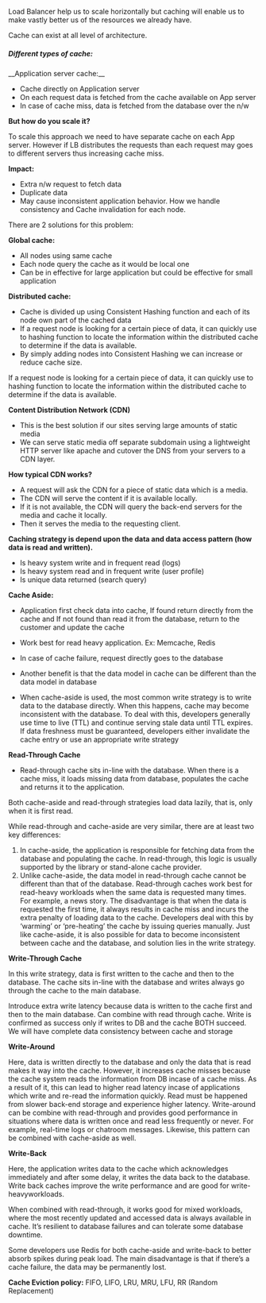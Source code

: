 <p>
Load Balancer help us to scale horizontally but caching will enable us to make vastly better us of the resources we already have.

Cache can exist at all level of architecture.
</p>

<h5> Different types of cache: </h5>
__Application server cache:__
  <ul>
	<li>	Cache directly on Application server </li>
	<li>	On each request data is fetched from the cache available on App server </li>
	<li>	In case of cache miss, data is fetched from the database over the n/w </li>
  </ul>

__But how do you scale it?__
<p> To scale this approach we need to have separate cache on each App server. However if LB distributes the requests than each request may goes to different servers thus increasing cache miss.</p>

__Impact:__
* Extra n/w request to fetch data
* Duplicate data
* May cause inconsistent application behavior. How we handle consistency and Cache invalidation for each node.

<p>There are 2 solutions for this problem: </p>

__Global cache:__
* All nodes using same cache
* Each node query the cache as it would be local one
* Can be in effective for large application but could be effective for small application

__Distributed cache:__
* Cache is divided up using Consistent Hashing function and each of its node own part of the cached data
* If a request node is looking for a certain piece of data, it can quickly use to hashing function to locate the information within the distributed cache to determine if the data is available. 	
* By simply adding nodes into Consistent Hashing we can increase or reduce cache size.

<p>If a request node is looking for a certain piece of data, it can quickly use to hashing function to locate the information within the distributed cache to determine if the data is available. </p>

__Content Distribution Network (CDN)__
* This is the best solution if our sites serving large amounts of static media
* We can serve static media off separate subdomain using a lightweight HTTP server like apache and cutover the DNS from your servers to a CDN layer.

__How typical CDN works?__
* A request will ask the CDN for a piece of static data which is a media.
* The CDN will serve the content if it is available locally.
* If it is not available, the CDN will query the back-end servers for the media and cache it locally.
* Then it serves the media to the requesting client.

__Caching strategy is depend upon the data and data access pattern (how data is read and written).__
* Is heavy system write and in frequent read (logs)
* Is heavy system read and in frequent write (user profile)
* Is unique data returned (search query)

__Cache Aside:__
* Application first check data into cache, If found return directly from the cache and If not found than read it from the database,   return to the customer and update the cache

* Work best for read heavy application. Ex: Memcache, Redis
* In case of cache failure, request directly goes to the database
* Another benefit is that the data model in cache can be different than the data model in database

* When cache-aside is used, the most common write strategy is to write data to the database directly. When this happens, cache may become inconsistent with the database. To deal with this, developers generally use time to live (TTL) and continue serving stale data until TTL expires. If data freshness must be guaranteed, developers either invalidate the cache entry or use an appropriate write strategy


__Read-Through Cache__

* Read-through cache sits in-line with the database. When there is a cache miss, it loads missing data from database, populates the cache and returns it to the application.

<p>
Both cache-aside and read-through strategies load data lazily, that is, only when it is first read. 

While read-through and cache-aside are very similar, there are at least two key differences:
1.	In cache-aside, the application is responsible for fetching data from the database and populating the cache. In read-through, this logic is usually supported by the library or stand-alone cache provider.
2.	Unlike cache-aside, the data model in read-through cache cannot be different than that of the database.
Read-through caches work best for read-heavy workloads when the same data is requested many times. For example, a news story. The disadvantage is that when the data is requested the first time, it always results in cache miss and incurs the extra penalty of loading data to the cache. Developers deal with this by ‘warming’ or ‘pre-heating’ the cache by issuing queries manually. Just like cache-aside, it is also possible for data to become inconsistent between cache and the database, and solution lies in the write strategy.

</p>
 
__Write-Through Cache__
<p>In this write strategy, data is first written to the cache and then to the database. The cache sits in-line with the database and writes always go through the cache to the main database.
 
Introduce extra write latency because data is written to the cache first and then to the main database.  Can combine with read through cache. Write is confirmed as success only if writes to DB and the cache BOTH succeed. We will have complete data consistency between cache and storage
</p>

__Write-Around__
<p>
Here, data is written directly to the database and only the data that is read makes it way into the cache. However, it increases cache misses because the cache system reads the information from DB incase of a cache miss. As a result of it, this can lead to higher read latency incase of applications which write and re-read the information quickly. Read must be happened from slower back-end storage and experience higher latency.
Write-around can be combine with read-through and provides good performance in situations where data is written once and read less frequently or never. For example, real-time logs or chatroom messages. Likewise, this pattern can be combined with cache-aside as well.
</p>

__Write-Back__
<p> Here, the application writes data to the cache which acknowledges immediately and after some delay, it writes the data back to the database. Write back caches improve the write performance and are good for write-heavyworkloads.

When combined with read-through, it works good for mixed workloads, where the most recently updated and accessed data is always available in cache. It’s resilient to database failures and can tolerate some database downtime. 

Some developers use Redis for both cache-aside and write-back to better absorb spikes during peak load. The main disadvantage is that if there’s a cache failure, the data may be permanently lost.
</p>

__Cache Eviction policy:__
FIFO, LIFO, LRU, MRU, LFU, RR (Random Replacement)
